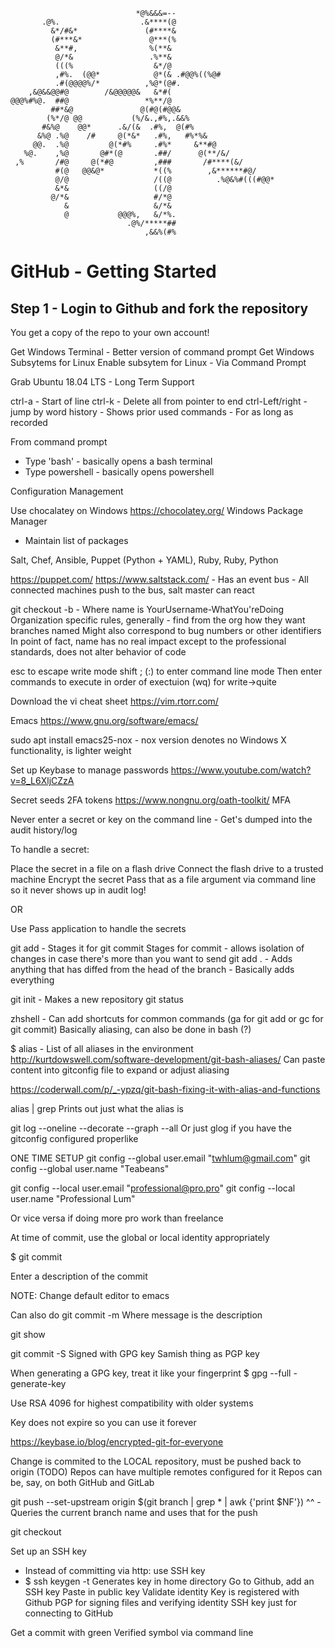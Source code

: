 ```
                            *@%&&&=--                      
       .@%.                  .&****(@                      
         &*/#&*               (#****&                      
         (#***&*               @***(%                      
          &**#,                %(**&                       
          @/*&                 .%**&                       
          (((%                  &*/@                       
          ,#%.  (@@*            @*(& .#@@%((%@#            
          .#(@@@@%/*          ,%@*(@#.                     
    ,&@&&@@#@        /&@@@@@&   &*#(                       
@@@%#%@.  ##@                 *%**/@                       
         ##*&@               @(#@(#@@&                     
        (%*/@ @@           (%/&.,#%,.&&%                   
       #&%@    @@*      .&/(&  .#%,  @(#%                  
      &%@ .%@    /#     @(*&*   .#%,   #%*%&               
     @@.  .%@         @(*#%     .#%*     &**#@             
   %@.    ,%@       @#*(@       .##/      @(**/&/          
 ,%       /#@     @(*#@         ,###       /#****(&/       
          #(@   @@&@*           *((%        ,&******#@/    
          @/@                   /((@          .%@&%#(((#@@*
          &*&                   ((/@                       
         @/*&                   #/*@                       
            &                   &/*&                       
            @           @@@%,   &/*%.                      
                          .@%/*****##                      
                              ,&&%(#%                      
```
# GitHub - Getting Started



## Step 1 - Login to Github and fork the repository
You get a copy of the repo to your own account!

Get Windows Terminal - Better version of command prompt
Get Windows Subsytems for Linux
Enable subsytem for Linux - Via Command Prompt

Grab Ubuntu 18.04 LTS - Long Term Support

ctrl-a - Start of line
ctrl-k - Delete all from pointer to end
ctrl-Left/right - jump by word
history - Shows prior used commands - For as long as recorded

From command prompt
  - Type 'bash' - basically opens a bash terminal
  - Type powershell - basically opens powershell

Configuration Management

Use chocalatey on Windows
https://chocolatey.org/
Windows Package Manager
  - Maintain list of packages

Salt, 		Chef, 	Ansible, 	Puppet
(Python + YAML), 	Ruby, 	Ruby, 		Python

https://puppet.com/
https://www.saltstack.com/ - Has an event bus - All connected machines push to the bus, salt master can react

git checkout -b <name> - Where name is
YourUsername-WhatYou'reDoing
Organization specific rules, generally - find from the org how they want branches named
Might also correspond to bug numbers or other identifiers
In point of fact, name has no real impact except to the professional standards, does not alter behavior of code

esc to escape write mode
shift ; (:) to enter command line mode
Then enter commands to execute in order of exectuion (wq) for write->quite

Download the vi cheat sheet
https://vim.rtorr.com/

Emacs
https://www.gnu.org/software/emacs/

sudo apt install emacs25-nox - nox version denotes no Windows X functionality, is lighter weight

Set up Keybase to manage passwords
https://www.youtube.com/watch?v=8_L6XljCZzA

Secret seeds 2FA tokens
https://www.nongnu.org/oath-toolkit/
MFA

Never enter a secret or key on the command line - Get's dumped into the audit history/log

To handle a secret:

Place the secret in a file on a flash drive
Connect the flash drive to a trusted machine
Encrypt the secret
Pass that as a file argument via command line so it never shows up in audit log!

OR

Use Pass application to handle the secrets

git add <filename> - Stages it for git commit
Stages for commit - allows isolation of changes in case there's more than you want to send
git add . - Adds anything that has diffed from the head of the branch - Basically adds everything

git init - Makes a new repository
git status

zhshell - Can add shortcuts for common commands (ga for git add or gc for git commit)
  Basically aliasing, can also be done in bash (?)

$ alias - List of all aliases in the environment
http://kurtdowswell.com/software-development/git-bash-aliases/
Can paste content into gitconfig file to expand or adjust aliasing

https://coderwall.com/p/_-ypzq/git-bash-fixing-it-with-alias-and-functions

alias | grep <command>
Prints out just what the <command> alias is

git log --oneline --decorate --graph --all
Or just glog if you have the gitconfig configured properlike

ONE TIME SETUP
git config --global user.email "twhlum@gmail.com"
git config --global user.name "Teabeans"

git config --local user.email "professional@pro.pro"
git config --local user.name "Professional Lum"

Or vice versa if doing more pro work than freelance

At time of commit, use the global or local identity appropriately

$ git commit

Enter a description of the commit

NOTE: Change default editor to emacs

Can also do git commit -m <MESSAGE>
Where message is the description

git show

git commit -S
Signed with GPG key
Samish thing as PGP key

When generating a GPG key, treat it like your fingerprint
$ gpg --full -generate-key

Use RSA 4096 for highest compatibility with older systems

Key does not expire so you can use it forever

https://keybase.io/blog/encrypted-git-for-everyone

Change is commited to the LOCAL repository, must be pushed back to origin (TODO)
Repos can have multiple remotes configured for it
Repos can be, say, on both GitHub and GitLab

git push --set-upstream origin $(git branch | grep \* | awk {'print $NF'})
^^ - Queries the current branch name and uses that for the push

git checkout

Set up an SSH key
- Instead of committing via http: use SSH key
 - $ ssh keygen -t
Generates key in home directory
Go to Github, add an SSH key
Paste in public key
Validate identity
Key is registered with Github
PGP for signing files and verifying identity
SSH key just for connecting to GitHub

Get a commit with green Verified symbol via command line

